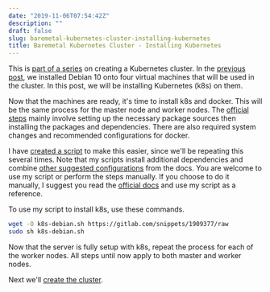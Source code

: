 ```yaml
---
date: "2019-11-06T07:54:42Z"
description: ""
draft: false
slug: baremetal-kubernetes-cluster-installing-kubernetes
title: Baremetal Kubernetes Cluster - Installing Kubernetes
---
```



This is [part of a series](__GHOST_URL__/baremetal-kubernetes-cluster-start-to-finish/) on creating a Kubernetes cluster. In the [previous post](__GHOST_URL__/baremetal-kubernetes-cluster-creating-the-virtual-machines/), we installed Debian 10 onto four virtual machines that will be used in the cluster. In this post, we will be installing Kubernetes (k8s) on them.

Now that the machines are ready, it's time to install k8s and docker. This will be the same process for the master node and worker nodes. The [official steps](https://kubernetes.io/docs/setup/production-environment/tools/kubeadm/install-kubeadm/) mainly involve setting up the necessary package sources then installing the packages and dependencies. There are also required system changes and recommended configurations for docker.

I have [created a script](https://gitlab.com/snippets/1909377) to make this easier, since we'll be repeating this several times. Note that my scripts install additional dependencies and combine [other suggested configurations](https://kubernetes.io/docs/setup/production-environment/container-runtimes/) from the docs. You are welcome to use my script or perform the steps manually. If you choose to do it manually, I suggest you read the [official docs](https://kubernetes.io/docs/setup/production-environment/tools/kubeadm/install-kubeadm/) and use my script as a reference.

To use my script to install k8s, use these commands.

```bash
wget -O k8s-debian.sh https://gitlab.com/snippets/1909377/raw
sudo sh k8s-debian.sh
```

Now that the server is fully setup with k8s, repeat the process for each of the worker nodes. All steps until now apply to both master and worker nodes.

Next we'll [create the cluster](__GHOST_URL__/baremetal-kubernetes-cluster-creating-the-cluster/).

